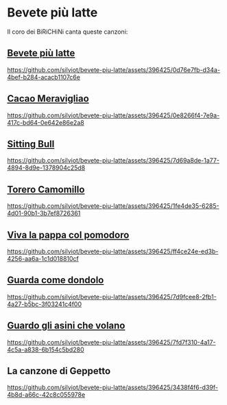 Bevete più latte
================

Il coro dei BiRiCHiNi canta queste canzoni:

[Bevete più latte](Bevete%20pi%C3%B9%20latte/README.md)
---
https://github.com/silviot/bevete-piu-latte/assets/396425/0d76e7fb-d34a-4bef-b284-acacb1107c6e

[Cacao Meravigliao](Cacao%20Meravigliao/README.md)
---
https://github.com/silviot/bevete-piu-latte/assets/396425/0e8266f4-7e9a-417c-bd64-0e642e86e2a8

[Sitting Bull](Sitting%20Bull/README.md)
---
https://github.com/silviot/bevete-piu-latte/assets/396425/7d69a8de-1a77-4894-8d9e-1378904c25d8

[Torero Camomillo](Torero%20Camomillo/README.md)
---
https://github.com/silviot/bevete-piu-latte/assets/396425/1fe4de35-6285-4d01-90b1-3b7ef8726361

[Viva la pappa col pomodoro](Viva%20la%20pappa%20col%20pomodoro/README.md)
---
https://github.com/silviot/bevete-piu-latte/assets/396425/ff4ce24e-ed3b-4256-aa6a-1c1d018810cf

[Guarda come dondolo](Guarda%20come%20dondolo/README.md)
---
https://github.com/silviot/bevete-piu-latte/assets/396425/7d9fcee8-2fb1-4a27-b5bc-3f03241c4f00

[Guardo gli asini che volano](Guardo%20gli%20asini%20che%20volano/README.md)
---
https://github.com/silviot/bevete-piu-latte/assets/396425/7fd7f310-4a17-4c5a-a838-6b154c5bd280

La canzone di Geppetto
---
https://github.com/silviot/bevete-piu-latte/assets/396425/3438f4f6-d39f-4b8d-a66c-42c8c055978e
